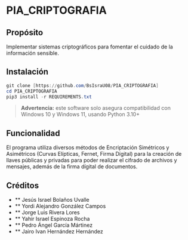 # PIA_CRIPTOGRAFIA

## Propósito
Implementar sistemas criptográficos para fomentar el cuidado de la información sensible.

## Instalación
```powershell
git clone [https://github.com/BsIsraU08/PIA_CRIPTOGRAFIA]
cd PIA_CRIPTOGRAFIA
pip3 install -r REQUIREMENTS.txt
```
> **Advertencia:** este software solo asegura compatibilidad con Windows 10 y Windows 11, usando Python 3.10+

## Funcionalidad
El programa utiliza diversos métodos de Encriptación Simétricos y Asimétricos (Curvas Elípticas, Fernet, Firma Dígital) para la creación de llaves públicas y privadas para poder realizar el cifrado de archivos y mensajes, además de la firma dígital de documentos.

## Créditos
+ ** Jesús Israel Bolaños Uvalle
+ ** Yordi Alejandro González Campos 
+ ** Jorge Luis Rivera Lores
+ ** Yahir Israel Espinoza Rocha
+ ** Pedro Ángel García Mártinez
+ ** Jairo Ivan Hernández Hernández
